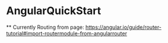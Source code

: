 # AngularQuickStart

** Currently
Routing from page:
https://angular.io/guide/router-tutorial#import-routermodule-from-angularrouter
